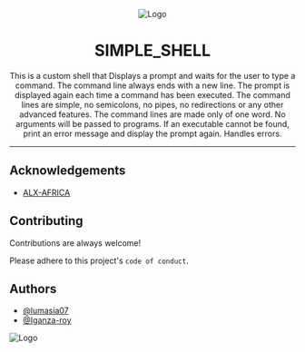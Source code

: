 <div align="center">

 ![Logo](https://th.bing.com/th/id/OIP.SO9JBWHuCM1X4fsTJHzVaQHaFH?pid=ImgDet&w=136&h=136&c=7&dpr=1.7)
# SIMPLE_SHELL

This is a custom shell that
Displays a prompt and waits for the user to type a command. The command line always ends with a new line.
The prompt is displayed again each time a command has been executed.
The command lines are simple, no semicolons, no pipes, no redirections or any other advanced features.
The command lines are made only of one word. No arguments will be passed to programs.
If an executable cannot be found, print an error message and display the prompt again.
Handles errors.

</div>

----------------

## Acknowledgements

 - [ALX-AFRICA](https://intranet.alxswe.com/projects/235)



## Contributing

Contributions are always welcome!

Please adhere to this project's `code of conduct`.


## Authors

- [@lumasia07](https://www.github.com/lumasia07)
- [@Iganza-roy](https://www.github.com/@Iganza-roy)


![Logo](https://styles.redditmedia.com/t5_7us75p/styles/communityIcon_c83tdzthwjfa1.png)

